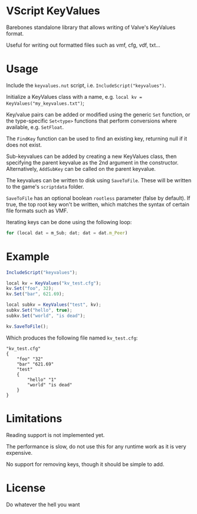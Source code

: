 # VScript KeyValues
Barebones standalone library that allows writing of Valve's KeyValues format. 

Useful for writing out formatted files such as vmf, cfg, vdf, txt...

# Usage
Include the `keyvalues.nut` script, i.e. `IncludeScript("keyvalues")`. 

Initialize a KeyValues class with a name, e.g. `local kv = KeyValues("my_keyvalues.txt")`;

Key/value pairs can be added or modified using the generic `Set` function, or the type-specific `Set<type>` functions that perform conversions where available, e.g. `SetFloat`.

The `FindKey` function can be used to find an existing key, returning null if it does not exist.

Sub-keyvalues can be added by creating a new KeyValues class, then specifying the parent keyvalue as the 2nd argument in the constructor. Alternatively, `AddSubKey` can be called on the parent keyvalue.

The keyvalues can be written to disk using `SaveToFile`. These will be written to the game's `scriptdata` folder. 

`SaveToFile` has an optional boolean `rootless` parameter (false by default). If true, the top root key won't be written, which matches the syntax of certain file formats such as VMF.

Iterating keys can be done using the following loop:	
```js
for (local dat = m_Sub; dat; dat = dat.m_Peer)
```

# Example
```js
IncludeScript("keyvalues");

local kv = KeyValues("kv_test.cfg");
kv.Set("foo", 32);
kv.Set("bar", 621.69);

local subkv = KeyValues("test", kv);
subkv.Set("hello", true);
subkv.Set("world", "is dead");

kv.SaveToFile();
```

Which produces the following file named `kv_test.cfg`:
```
"kv_test.cfg"
{
	"foo" "32"
	"bar" "621.69"
	"test"
	{
		"hello" "1"
		"world" "is dead"
	}
}
```

# Limitations
Reading support is not implemented yet.

The performance is slow, do not use this for any runtime work as it is very expensive.

No support for removing keys, though it should be simple to add.

# License
Do whatever the hell you want
